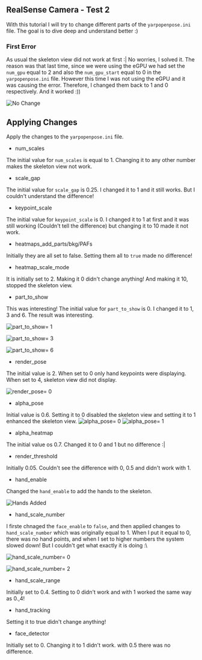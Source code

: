 ## RealSense Camera - Test 2

With this tutorial I will try to change different parts of the `yarpopenpose.ini` file. The goal is to dive deep and understand better :)

### First Error
As usual the skeleton view did not work at first :| 
No worries, I solved it. The reason was that last time, since we were using the eGPU we had set the `num_gpu` equal to 2 and also the `num_gpu_start` equal to 0 in the `yarpopenpose.ini` file. However this time I was not using the eGPU and it was causing the error. Therefore, I changed them back to 1 and 0 respectively. And it worked :))

![No Change](Images/NoChange.jpeg)

## Applying Changes
Apply the changes to the `yarpopenpose.ini` file.

- num_scales

The initial value for `num_scales` is equal to 1. Changing it to any other number makes the skeleton view not work.
- scale_gap

The initial value for `scale_gap` is 0.25. I changed it to 1 and it still works. But I couldn't understand the difference!
- keypoint_scale

The initial value for `keypoint_scale` is 0. I changed it to 1 at first and it was still working (Couldn't tell the difference) but changing it to 10 made it not work.
- heatmaps_add_parts/bkg/PAFs

Initially they are all set to false. Setting them all to `true` made no difference!

- heatmap_scale_mode

It is initially set to 2. Making it 0 didn't change anything! And making it 10, stopped the skeleton view.

- part_to_show

This was interesting! The initial value for `part_to_show` is 0. I changed it to 1, 3 and 6. The result was interesting.

![part_to_show= 1](Images/PartToShow1.png)

![part_to_show= 3](Images/PartToShow3.png)

![part_to_show= 6](Images/PartToShow6.png)

- render_pose

The initial value is 2. When set to 0 only hand keypoints were displaying. When set to 4, skeleton view did not display.

![render_pose= 0](Images/RenderPose0.png)

- alpha_pose

Initial value is 0.6. Setting it to 0 disabled the skeleton view and setting it to 1 enhanced the skeleton view.
![alpha_pose= 0](Images/AlphaPose0.png)
![alpha_pose= 1](Images/AlphaPose1.png)

- alpha_heatmap

The initial value os 0.7. Changed it to 0 and 1 but no difference :|

- render_threshold

Initially 0.05. Couldn't see the difference with 0, 0.5 and didn't work with 1.

- hand_enable
   
Changed the `hand_enable` to add the hands to the skeleton.

![Hands Added](Images/HandADDED.jpeg)


- hand_scale_number

I firste chnaged the `face_enable` to `false`, and then applied changes to `hand_scale_number` which was originally equal to 1. When I put it equal to 0, there was no hand points, and when I set to higher numbers the system slowed down! But I couldn't get what exactly it is doing :\

![hand_scale_number= 0](Images/HandScaleNumber0.png)

![hand_scale_number= 2](Images/HandScaleNumber2.png)

- hand_scale_range

Initially set to 0.4. Setting to 0 didn't work and with 1 worked the same way as 0.,4!

- hand_tracking

Setting it to true didn't change anything!

- face_detector

Initially set to 0. Changing it to 1 didn't work. with 0.5 there was no difference.

